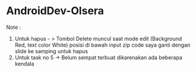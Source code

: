 # AndroidDev-Olsera
Note : 
1. Untuk hapus - > Tombol Delete muncul saat mode edit (Background Red, text color White) posisi di bawah input zip code saya ganti dengan slide ke samping untuk hapus 
2. Untuk task no 5 -> Belum sempat terbuat dikarenakan ada beberapa kendala 
